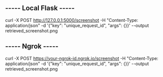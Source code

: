 ## ----- Local Flask ----- ##

curl -X POST http://127.0.0.1:5000/screenshot -H "Content-Type: application/json" -d '{"key": "unique_request_id", "args": {}}' --output retrieved_screenshot.png

## ----- Ngrok ----- ##

curl -X POST https://your-ngrok-id.ngrok.io/screenshot -H "Content-Type: application/json" -d '{"key": "unique_request_id", "args": {}}' --output retrieved_screenshot.png